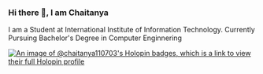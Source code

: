 ### Hi there 👋, I am Chaitanya

I am a Student at International Institute of Information Technology.
Currently Pursuing Bachelor's Degree in Computer Enginnering


[![An image of @chaitanya110703's Holopin badges, which is a link to view their full Holopin profile](https://holopin.me/chaitanya110703)](https://holopin.io/@chaitanya110703)
<!--
**Chaitanya110703/Chaitanya110703** is a ✨ _special_ ✨ repository because its `README.md` (this file) appears on your GitHub profile.

Here are some ideas to get you started:

- 🔭 I’m currently working on ...
- 🌱 I’m currently learning ...
- 👯 I’m looking to collaborate on ...
- 🤔 I’m looking for help with ...
- 💬 Ask me about ...
- 📫 How to reach me: ...
- 😄 Pronouns: ...
- ⚡ Fun fact: ...
-->
